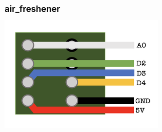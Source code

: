# air_freshener

![alt text](https://github.com/smarthousetips/air_freshener/blob/main/Air%20Freshener%20Schematic.png?raw=true)
